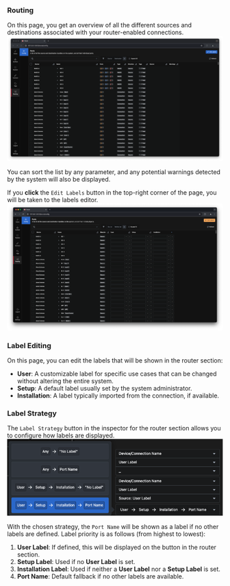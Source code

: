 ### **Routing**  

On this page, you get an overview of all the different sources and destinations associated with your router-enabled connections.  
![Routing](images/routing_1.png)  

You can sort the list by any parameter, and any potential warnings detected by the system will also be displayed.  

If you **click** the `Edit Labels` button in the top-right corner of the page, you will be taken to the labels editor.  
![Edit Labels](images/edit_labels.png)  

### **Label Editing**  

On this page, you can edit the labels that will be shown in the router section:  
- **User**: A customizable label for specific use cases that can be changed without altering the entire system.  
- **Setup**: A default label usually set by the system administrator.  
- **Installation**: A label typically imported from the connection, if available.  

### **Label Strategy**  

The `Label Strategy` button in the inspector for the router section allows you to configure how labels are displayed.  
![Label Strategy](images/label_strategy.png)  

With the chosen strategy, the `Port Name` will be shown as a label if no other labels are defined. Label priority is as follows (from highest to lowest):  
1. **User Label**: If defined, this will be displayed on the button in the router section.  
2. **Setup Label**: Used if no **User Label** is set.  
3. **Installation Label**: Used if neither a **User Label** nor a **Setup Label** is set.  
4. **Port Name**: Default fallback if no other labels are available.  
